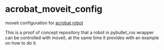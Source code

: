 # acrobat_moveit_config

moveit configuration for [acrobat robot](https://github.com/oscar-lima/pybullet_ros/tree/melodic/common/test/urdf)

This is a proof of concept repository that a robot in pybullet_ros wrapper can be controlled with moveit, at the
same time it provides with an example on how to do it.
